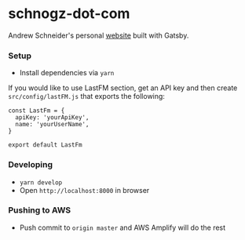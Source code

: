 # schnogz-dot-com
Andrew Schneider's personal [website](https://schnogz.com) built with Gatsby.

### Setup
- Install dependencies via `yarn`

If you would like to use LastFM section, get an API key and then create `src/config/lastFM.js` that exports the following:

```
const LastFm = {
  apiKey: 'yourApiKey',
  name: 'yourUserName',
}

export default LastFm
```

### Developing
- `yarn develop`
- Open `http://localhost:8000` in browser

### Pushing to AWS
- Push commit to `origin master` and AWS Amplify will do the rest
